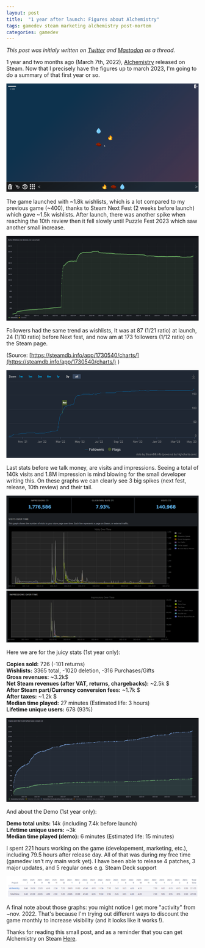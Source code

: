 ```yaml
---
layout: post
title:  "1 year after launch: Figures about Alchemistry"
tags: gamedev steam marketing alchemistry post-mortem
categories: gamedev
---
```


*This post was initialy written on [Twitter](https://twitter.com/DysnomiaStudio/status/1655492420803371010) and [Mastodon](https://mastodon.gamedev.place/@Elanis/110332183413305320) as a thread.*

1 year and two months ago (March 7th, 2022), [Alchemistry](https://store.steampowered.com/app/1730540/Alchemistry/) released on Steam. Now that I precisely have the figures up to march 2023, I'm going to do a summary of that first year or so.


![](/assets/img/2023-05-20_gameplay.gif)

The game launched with ~1.8k wishlists, which is a lot compared to my previous game (~400), thanks to Steam Next Fest (2 weeks before launch) which gave ~1.5k wishlists. After launch, there was another spike when reaching the 10th review then it fell slowly until Puzzle Fest 2023 which saw another small increase.

![](/assets/img/2023-05-20_wishlists.png)

Followers had the same trend as wishlists, It was at 87 (1/21 ratio) at launch, 24 (1/10 ratio) before Next fest, and now am at 173 followers (1/12 ratio) on the Steam page.

(Source: [https://steamdb.info/app/1730540/charts/](https://steamdb.info/app/1730540/charts/) )

![](/assets/img/2023-05-20_followers.png)

Last stats before we talk money, are visits and impressions. Seeing a total of 140k visits and 1.8M impression is mind blowing for the small developer writing this. On these graphs we can clearly see 3 big spikes (next fest, release, 10th review) and their tail.

![](/assets/img/2023-05-20_visits.png)
![](/assets/img/2023-05-20_impressions.png)

Here we are for the juicy stats (1st year only):  

**Copies sold:** 726 (-101 returns)  
**Wishlists:** 3365 total, -1020 deletion, -316 Purchases/Gifts  
**Gross revenues:** ~3.2k$  
**Net Steam revenues (after VAT, returns, chargebacks):** ~2.5k $  
**After Steam part/Currency conversion fees:** ~1.7k $  
**After taxes:** ~1.2k $  
**Median time played:** 27 minutes (Estimated life: 3 hours)  
**Lifetime unique users:** 678 (93%)  

![](/assets/img/2023-05-20_sold.png)

And about the Demo (1st year only):  

**Demo total units:** 14k (including 7.4k before launch)  
**Lifetime unique users:** ~3k  
**Median time played (demo):** 6 minutes (Estimated life: 15 minutes)  

I spent 221 hours working on the game (developement, marketing, etc.), including 79.5 hours after release day. All of that was during my free time (gamedev isn't my main work yet). I have been able to release 4 patches, 3 major updates, and 5 regular ones e.g. Steam Deck support

![](/assets/img/2023-05-20_time_spent.png)

A final note about those graphs: you might notice I get more "activity" from ~nov. 2022. That's because I'm trying out different ways to discount the game monthly to increase visibility (and it looks like it works !).

Thanks for reading this small post, and as a reminder that you can get Alchemistry on Steam [Here](https://store.steampowered.com/app/1730540/Alchemistry/).

